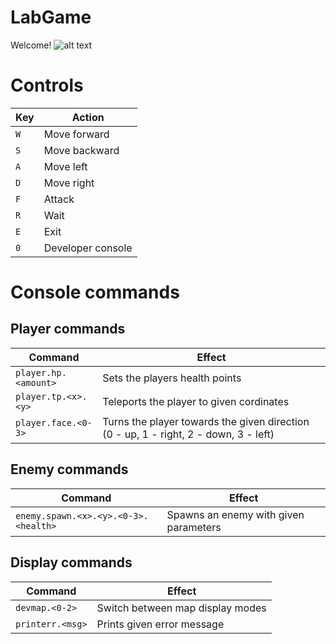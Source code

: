 # LabGame

Welcome! ![alt text](https://static-cdn.jtvnw.net/emoticons/v1/425618/1.0 "LuL")

# Controls
Key | Action
--- | ---
`W` | Move forward
`S` | Move backward
`A` | Move left
`D` | Move right
`F` | Attack
`R` | Wait
`E` | Exit
`0` | Developer console

# Console commands
## Player commands
Command | Effect
--- | ---
`player.hp.<amount>` | Sets the players health points
`player.tp.<x>.<y>` | Teleports the player to given cordinates
`player.face.<0-3>` | Turns the player towards the given direction (0 - up, 1 - right, 2 - down, 3 - left)

## Enemy commands
Command | Effect
--- | ---
`enemy.spawn.<x>.<y>.<0-3>.<health>` | Spawns an enemy with given parameters

## Display commands
Command | Effect
--- | ---
`devmap.<0-2>` | Switch between map display modes
`printerr.<msg>` | Prints given error message
